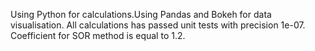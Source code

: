 Using Python for calculations.Using Pandas and Bokeh for data visualisation.
All calculations has passed unit tests with precision 1e-07. Coefficient for SOR method is equal to 1.2.